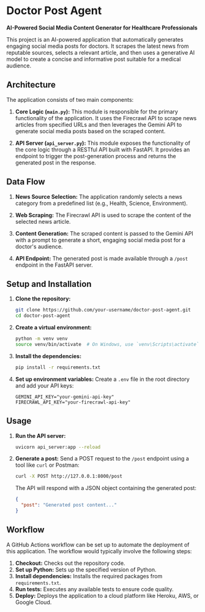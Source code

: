 # Doctor Post Agent

**AI-Powered Social Media Content Generator for Healthcare Professionals**

This project is an AI-powered application that automatically generates engaging social media posts for doctors. It scrapes the latest news from reputable sources, selects a relevant article, and then uses a generative AI model to create a concise and informative post suitable for a medical audience.

## Architecture

The application consists of two main components:

1.  **Core Logic (`main.py`):** This module is responsible for the primary functionality of the application. It uses the Firecrawl API to scrape news articles from specified URLs and then leverages the Gemini API to generate social media posts based on the scraped content.

2.  **API Server (`api_server.py`):** This module exposes the functionality of the core logic through a RESTful API built with FastAPI. It provides an endpoint to trigger the post-generation process and returns the generated post in the response.

## Data Flow

1.  **News Source Selection:** The application randomly selects a news category from a predefined list (e.g., Health, Science, Environment).

2.  **Web Scraping:** The Firecrawl API is used to scrape the content of the selected news article.

3.  **Content Generation:** The scraped content is passed to the Gemini API with a prompt to generate a short, engaging social media post for a doctor's audience.

4.  **API Endpoint:** The generated post is made available through a `/post` endpoint in the FastAPI server.

## Setup and Installation

1.  **Clone the repository:**
    ```bash
    git clone https://github.com/your-username/doctor-post-agent.git
    cd doctor-post-agent
    ```

2.  **Create a virtual environment:**
    ```bash
    python -m venv venv
    source venv/bin/activate  # On Windows, use `venv\Scripts\activate`
    ```

3.  **Install the dependencies:**
    ```bash
    pip install -r requirements.txt
    ```

4.  **Set up environment variables:**
    Create a `.env` file in the root directory and add your API keys:
    ```
    GEMINI_API_KEY="your-gemini-api-key"
    FIRECRAWL_API_KEY="your-firecrawl-api-key"
    ```

## Usage

1.  **Run the API server:**
    ```bash
    uvicorn api_server:app --reload
    ```

2.  **Generate a post:**
    Send a POST request to the `/post` endpoint using a tool like `curl` or Postman:
    ```bash
    curl -X POST http://127.0.0.1:8000/post
    ```

    The API will respond with a JSON object containing the generated post:
    ```json
    {
      "post": "Generated post content..."
    }
    ```

## Workflow

A GitHub Actions workflow can be set up to automate the deployment of this application. The workflow would typically involve the following steps:

1.  **Checkout:** Checks out the repository code.
2.  **Set up Python:** Sets up the specified version of Python.
3.  **Install dependencies:** Installs the required packages from `requirements.txt`.
4.  **Run tests:** Executes any available tests to ensure code quality.
5.  **Deploy:** Deploys the application to a cloud platform like Heroku, AWS, or Google Cloud.